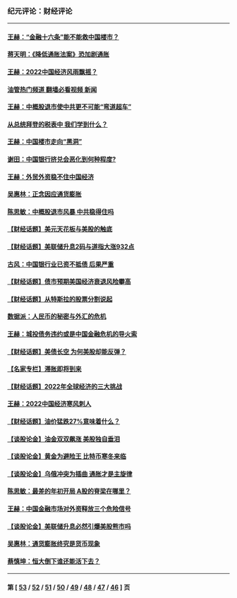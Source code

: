 ### 纪元评论：财经评论
---
#### [王赫：“金融十六条”能不能救中国楼市？](../../pages/nsc1026/n13868431.md?12130330) 
#### [蒋天明：《降低通胀法案》恐加剧通胀](../../pages/nsc1026/n13806996.md?12130330) 
#### [王赫：2022中国经济风雨飘摇？](../../pages/nsc1026/n13803207.md?12130330) 
#### [油管热门频道 翻墙必看视频 新闻](ok?12130330)
#### [王赫：中概股退市使中共更不可能“弯道超车”](../../pages/nsc1026/n13802858.md?12130330) 
#### [从总统拜登的税表中 我们学到什么？](../../pages/nsc1026/n13773081.md?12130330) 
#### [王赫：中国楼市走向“黑洞”](../../pages/nsc1026/n13770647.md?12130330) 
#### [谢田：中国银行挤兑会恶化到何种程度?](../../pages/nsc1026/n13766965.md?12130330) 
#### [王赫：外贸外资稳不住中国经济](../../pages/nsc1026/n13753933.md?12130330) 
#### [吴惠林：正念因应通货膨胀](../../pages/nsc1026/n13750350.md?12130330) 
#### [陈思敏：中概股退市风暴 中共稳得住吗](../../pages/nsc1026/n13738978.md?12130330) 
#### [【财经话题】美元天花板与美股的触底](../../pages/nsc1026/n13736495.md?12130330) 
#### [【财经话题】美联储升息2码与道指大涨932点](../../pages/nsc1026/n13727377.md?12130330) 
#### [古风：中国银行业已资不抵债 后果严重](../../pages/nsc1026/n13726111.md?12130330) 
#### [【财经话题】债市预期美国经济衰退风险攀高](../../pages/nsc1026/n13698043.md?12130330) 
#### [【财经话题】从特斯拉的股票分割说起](../../pages/nsc1026/n13679733.md?12130330) 
#### [数据派：人民币的秘密与外汇的危机](../../pages/nsc1026/n13667092.md?12130330) 
#### [王赫：城投债务违约或是中国金融危机的导火索](../../pages/nsc1026/n13665322.md?12130330) 
#### [【财经话题】美债长空 为何美股却能反弹？](../../pages/nsc1026/n13665895.md?12130330) 
#### [【名家专栏】滞胀即将到来](../../pages/nsc1026/n13658171.md?12130330) 
#### [【财经话题】2022年全球经济的三大挑战](../../pages/nsc1026/n13654423.md?12130330) 
#### [王赫：2022中国经济寒风刺人](../../pages/nsc1026/n13651403.md?12130330) 
#### [【财经话题】油价猛跌27%意味着什么？](../../pages/nsc1026/n13648767.md?12130330) 
#### [【谈股论金】油金双双飙涨 美股独自垂泪](../../pages/nsc1026/n13631742.md?12130330) 
#### [【谈股论金】黄金为避险王 比特币寒冬来临](../../pages/nsc1026/n13600406.md?12130330) 
#### [【谈股论金】乌俄冲突为插曲 通胀才是主旋律](../../pages/nsc1026/n13576797.md?12130330) 
#### [陈思敏：最差的年初开局 A股的脊梁在哪里？](../../pages/nsc1026/n13558359.md?12130330) 
#### [王赫：中国金融市场对外资释放三个危险信号](../../pages/nsc1026/n13546389.md?12130330) 
#### [【谈股论金】美联储升息必然引爆美股熊市吗](../../pages/nsc1026/n13519194.md?12130330) 
#### [吴惠林：通货膨胀终究是货币现象](../../pages/nsc1026/n13512979.md?12130330) 
#### [蔡慎坤：恒大倒下谁还能活下去？](../../pages/nsc1026/n13501831.md?12130330) 

---
#### 第 [ [53](./53.md?12130330) / [52](./52.md?12130330) / [51](./51.md?12130330) / [50](./50.md?12130330) / [49](./49.md?12130330) / [48](./48.md?12130330) / [47](./47.md?12130330) / [46](./46.md?12130330) ] 页
